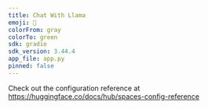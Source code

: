 ```yaml
---
title: Chat With Llama
emoji: 🏃
colorFrom: gray
colorTo: green
sdk: gradio
sdk_version: 3.44.4
app_file: app.py
pinned: false
---
```


Check out the configuration reference at https://huggingface.co/docs/hub/spaces-config-reference
